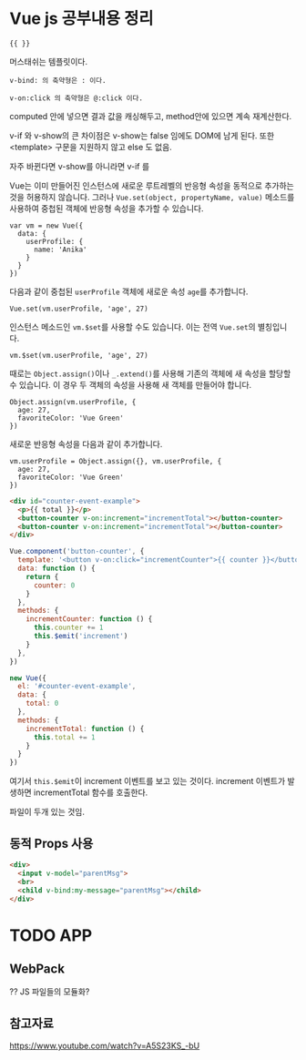 # Vue js 공부내용 정리



```
{{ }}
```

머스태쉬는 템플릿이다.

```
v-bind: 의 축약형은 : 이다. 
```



```
v-on:click 의 축약형은 @:click 이다.
```



computed 안에 넣으면 결과 값을 캐싱해두고, method안에 있으면 계속 재계산한다.



v-if 와 v-show의 큰 차이점은 v-show는 false 임에도 DOM에 남게 된다. 또한 \<template> 구문을 지원하지 않고 else 도 없음. 

자주 바뀐다면 v-show를 아니라면 v-if 를



Vue는 이미 만들어진 인스턴스에 새로운 루트레벨의 반응형 속성을 동적으로 추가하는 것을 허용하지 않습니다. 그러나 `Vue.set(object, propertyName, value)` 메소드를 사용하여 중첩된 객체에 반응형 속성을 추가할 수 있습니다.

```
var vm = new Vue({
  data: {
    userProfile: {
      name: 'Anika'
    }
  }
})
```

다음과 같이 중첩된 `userProfile` 객체에 새로운 속성 `age`를 추가합니다.

```
Vue.set(vm.userProfile, 'age', 27)
```

인스턴스 메소드인 `vm.$set`를 사용할 수도 있습니다. 이는 전역 `Vue.set`의 별칭입니다.

```
vm.$set(vm.userProfile, 'age', 27)
```



때로는 `Object.assign()`이나 `_.extend()`를 사용해 기존의 객체에 새 속성을 할당할 수 있습니다. 이 경우 두 객체의 속성을 사용해 새 객체를 만들어야 합니다.

```
Object.assign(vm.userProfile, {
  age: 27,
  favoriteColor: 'Vue Green'
})
```

새로운 반응형 속성을 다음과 같이 추가합니다.

```
vm.userProfile = Object.assign({}, vm.userProfile, {
  age: 27,
  favoriteColor: 'Vue Green'
})
```



```html
<div id="counter-event-example">
  <p>{{ total }}</p>
  <button-counter v-on:increment="incrementTotal"></button-counter>
  <button-counter v-on:increment="incrementTotal"></button-counter>
</div>
```

```js
Vue.component('button-counter', {
  template: '<button v-on:click="incrementCounter">{{ counter }}</button>',
  data: function () {
    return {
      counter: 0
    }
  },
  methods: {
    incrementCounter: function () {
      this.counter += 1
      this.$emit('increment')
    }
  },
})

new Vue({
  el: '#counter-event-example',
  data: {
    total: 0
  },
  methods: {
    incrementTotal: function () {
      this.total += 1
    }
  }
})
```

여기서 `this.$emit`이 increment 이벤트를 보고 있는 것이다. increment 이벤트가 발생하면 incrementTotal 함수를 호출한다. 

파일이 두개 있는 것임.

## 동적 Props 사용

```html
<div>
  <input v-model="parentMsg">
  <br>
  <child v-bind:my-message="parentMsg"></child>
</div>
```





# TODO APP



## WebPack

?? JS 파일들의 모듈화?





## 참고자료 

https://www.youtube.com/watch?v=A5S23KS_-bU
